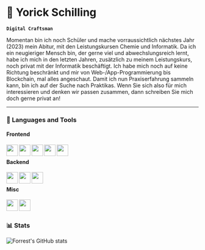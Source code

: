 # 🐺 Yorick Schilling

**`Digital Craftsman`**

Momentan bin ich noch Schüler und mache vorraussichtlich nächstes Jahr (2023) mein Abitur, mit den Leistungskursen Chemie und Informatik.
Da ich ein neugieriger Mensch bin, der gerne viel und abwechslungsreich lernt, habe ich mich in den letzten Jahren, zusätzlich zu meinem Leistungskurs, noch privat mit der Informatik beschäftigt.
Ich habe mich noch auf keine Richtung beschränkt und mir von Web-/App-Programmierung bis Blockchain, mal alles angeschaut.
Damit ich nun Praxiserfahrung sammeln kann, bin ich auf der Suche nach Praktikas.
Wenn Sie sich also für mich interessieren und denken wir passen zusammen, dann schreiben Sie mich doch gerne privat an!

---

### 🧰 Languages and Tools

#### Frontend

<img align="left" width="30px" src="https://cdn.jsdelivr.net/gh/devicons/devicon/icons/html5/html5-original.svg" />
<img align="left" width="30px" src="https://cdn.jsdelivr.net/gh/devicons/devicon/icons/css3/css3-original.svg" />
<img align="left" width="30px" src="https://cdn.jsdelivr.net/gh/devicons/devicon/icons/tailwindcss/tailwindcss-plain.svg" />

<img align="left" width="30px" src="https://cdn.jsdelivr.net/gh/devicons/devicon/icons/dart/dart-original.svg" />
<img align="left" width="30px" src="https://cdn.jsdelivr.net/gh/devicons/devicon/icons/flutter/flutter-original.svg" />
<br/>

#### Backend

<img align="left" width="30px" src="https://cdn.jsdelivr.net/gh/devicons/devicon/icons/python/python-original.svg" />
<img align="left" width="30px" src="https://cdn.jsdelivr.net/gh/devicons/devicon/icons/rust/rust-plain.svg" />
<img align="left" width="30px" src="https://cdn.jsdelivr.net/gh/devicons/devicon/icons/firebase/firebase-plain.svg" />
<br/>

#### Misc

<img align="left" width="30px" src="https://cdn.jsdelivr.net/gh/devicons/devicon/icons/git/git-original.svg" />
<img align="left" width="30px" src="https://cdn.jsdelivr.net/gh/devicons/devicon/icons/linux/linux-original.svg" />
<br/>

#

### 📊 Stats

![Forrest's GitHub stats](https://github-readme-stats.vercel.app/api?username=YSchilling&show_icons=true&theme=gruvbox)

<!-- ![GitHub Streak](https://streak-stats.demolab.com?user=ForrestKnight&theme=gruvbox&border_radius=4.5) -->

#

<!--
<details>
    <summary><h3>👨‍💻My Coding Journey</h3></summary>
</details>
 -->
